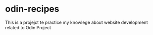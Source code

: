 # odin-recipes

This is a projejct te practice my knowlege about website development related to 
Odin Project